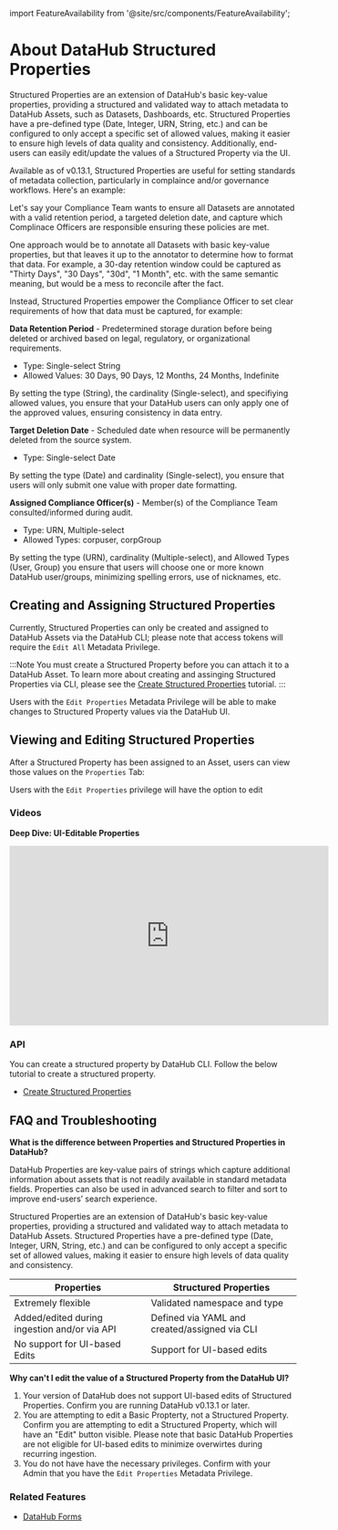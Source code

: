 import FeatureAvailability from '@site/src/components/FeatureAvailability';

# About DataHub Structured Properties

<FeatureAvailability/>

Structured Properties are an extension of DataHub's basic key-value properties, providing a structured and validated way to attach metadata to DataHub Assets, such as Datasets, Dashboards, etc. Structured Properties have a pre-defined type (Date, Integer, URN, String, etc.) and can be configured to only accept a specific set of allowed values, making it easier to ensure high levels of data quality and consistency. Additionally, end-users can easily edit/update the values of a Structured Property via the UI.

Available as of v0.13.1, Structured Properties are useful for setting standards of metadata collection, particularly in complaince and/or governance workflows. Here's an example:

Let's say your Compliance Team wants to ensure all Datasets are annotated with a valid retention period, a targeted deletion date, and capture which Complinace Officers are responsible ensuring these policies are met.

One approach would be to annotate all Datasets with basic key-value properties, but that leaves it up to the annotator to determine how to format that data. For example, a 30-day retention window could be captured as "Thirty Days", "30 Days", "30d", "1 Month", etc. with the same semantic meaning, but would be a mess to reconcile after the fact.

Instead, Structured Properties empower the Compliance Officer to set clear requirements of how that data must be captured, for example:

**Data Retention Period** - Predetermined storage duration before being deleted or archived based on legal, regulatory, or organizational requirements.
* Type: Single-select String
* Allowed Values: 30 Days, 90 Days, 12 Months, 24 Months, Indefinite

By setting the type (String), the cardinality (Single-select), and specifiying allowed values, you ensure that your DataHub users can only apply one of the approved values, ensuring consistency in data entry.

**Target Deletion Date** - Scheduled date when resource will be permanently deleted from the source system.
* Type: Single-select Date

By setting the type (Date) and cardinality (Single-select), you ensure that users will only submit one value with proper date formatting.

**Assigned Compliance Officer(s)** - Member(s) of the Compliance Team consulted/informed during audit.
* Type: URN, Multiple-select
* Allowed Types: corpuser, corpGroup

By setting the type (URN), cardinality (Multiple-select), and Allowed Types (User, Group) you ensure that users will choose one or more known DataHub user/groups, minimizing spelling errors, use of nicknames, etc.

## Creating and Assigning Structured Properties

Currently, Structured Properties can only be created and assigned to DataHub Assets via the DataHub CLI; please note that access tokens will require the `Edit All` Metadata Privilege.

:::Note
You must create a Structured Property before you can attach it to a DataHub Asset.
To learn more about creating and assinging Structured Properties via CLI, please see the [Create Structured Properties](/docs/api/tutorials/structured-properties.md) tutorial.
:::

Users with the `Edit Properties` Metadata Privilege will be able to make changes to Structured Property values via the DataHub UI.


## Viewing and Editing Structured Properties

After a Structured Property has been assigned to an Asset, users can view those values on the `Properties` Tab:

<!-- PLACEHOLDER/TO-DO:

	- NEED SCREENSHOT OF TAB WITH BASIC & STRUCTURED PROPERTIES
	- SCREENSHOT OF EDIT MODAL
-->

Users with the `Edit Properties` privilege will have the option to edit 

### Videos

**Deep Dive: UI-Editable Properties**

<p align="center">
<iframe width="560" height="315" src="https://www.youtube.com/embed/06zaQyKxJYk?si=H_YiwQty25m2xzaP" title="YouTube video player" frameborder="0" allow="accelerometer; autoplay; clipboard-write; encrypted-media; gyroscope; picture-in-picture; web-share" referrerpolicy="strict-origin-when-cross-origin" allowfullscreen></iframe>
</p> 


### API

You can create a structured property by DataHub CLI.
Follow the below tutorial to create a structured property.

- [Create Structured Properties](/docs/api/tutorials/structured-properties.md)


## FAQ and Troubleshooting

**What is the difference between Properties and Structured Properties in DataHub?**

DataHub Properties are key-value pairs of strings which capture additional information about assets that is not readily available in standard metadata fields. Properties can also be used in advanced search to filter and sort to improve end-users’ search experience.

Structured Properties are an extension of DataHub's basic key-value properties, providing a structured and validated way to attach metadata to DataHub Assets. Structured Properties have a pre-defined type (Date, Integer, URN, String, etc.) and can be configured to only accept a specific set of allowed values, making it easier to ensure high levels of data quality and consistency.

| Properties | Structured Properties |
| --- | --- |
| Extremely flexible | Validated namespace and type |
| Added/edited during ingestion and/or via API | Defined via YAML and created/assigned via CLI |
| No support for UI-based Edits | Support for UI-based edits |


**Why can't I edit the value of a Structured Property from the DataHub UI?**

1. Your version of DataHub does not support UI-based edits of Structured Properties. Confirm you are running DataHub v0.13.1 or later.
2. You are attempting to edit a Basic Propterty, not a Structured Property. Confirm you are attempting to edit a Structured Property, which will have an "Edit" button visible. Please note that basic DataHub Properties are not eligible for UI-based edits to minimize overwirtes during recurring ingestion.
3. You do not have have the necessary privileges. Confirm with your Admin that you have the `Edit Properties` Metadata Privilege.


### Related Features

- [DataHub Forms](/docs/features/feature-guides/forms.md)